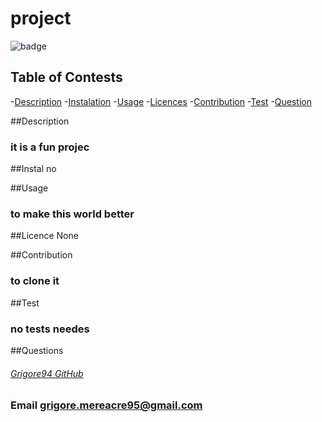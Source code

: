 # project
  ![badge](https://img.shields.io/badge/License-None-blue.svg)

  ## Table of Contests
  -[Description](#description)
  -[Instalation](#install)
  -[Usage](#usage)
  -[Licences](#licences)
  -[Contribution](#contribution)
  -[Test](#tests)
  -[Question](#questions)

  ##Description
  ### it is a fun projec

  ##Instal
  no 

  ##Usage
  ### to make this world better

  ##Licence
  None

  ##Contribution
  ### to clone it 

  ##Test
  ### no tests needes

  ##Questions
  ###### [Grigore94 GitHub](https://github.com/)  
  ### Email grigore.mereacre95@gmail.com
